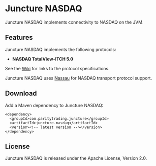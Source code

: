 Juncture NASDAQ
===============

Juncture NASDAQ implements connectivity to NASDAQ on the JVM.


Features
--------

Juncture NASDAQ implements the following protocols:

- **NASDAQ TotalView-ITCH 5.0**

See the [Wiki][] for links to the protocol specifications.

  [Wiki]: https://github.com/paritytrading/juncture/wiki/

Juncture NASDAQ uses [Nassau][] for NASDAQ transport protocol support.

  [Nassau]: https://github.com/paritytrading/nassau


Download
--------

Add a Maven dependency to Juncture NASDAQ:

    <dependency>
      <groupId>com.paritytrading.juncture</groupId>
      <artifactId>juncture-nasdaq</artifactId>
      <version><!-- latest version --></version>
    </dependency>


License
-------

Juncture NASDAQ is released under the Apache License, Version 2.0.
